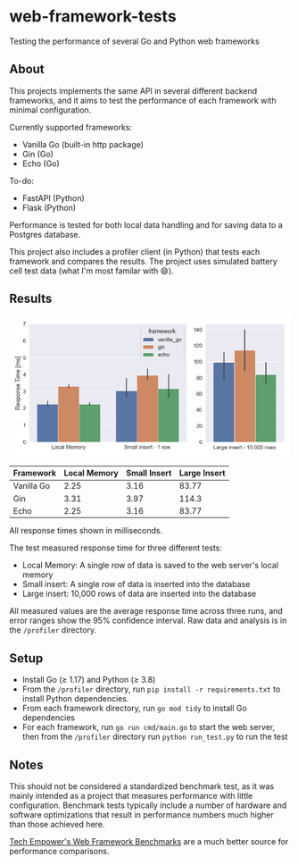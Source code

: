 # web-framework-tests

Testing the performance of several Go and Python web frameworks

## About

This projects implements the same API in several different backend frameworks, and it aims to test the performance of each framework with minimal configuration.

Currently supported frameworks:

- Vanilla Go (built-in http package)
- Gin (Go)
- Echo (Go)

To-do:

- FastAPI (Python)
- Flask (Python)

Performance is tested for both local data handling and for saving data to a Postgres database.

This project also includes a profiler client (in Python) that tests each framework and compares the results. The project uses simulated battery cell test data (what I'm most familar with :smile:).

## Results

![Results Plot](profiler/results.png)

| Framework  | Local Memory | Small Insert | Large Insert |
|------------|--------------|--------------|--------------|
| Vanilla Go | 2.25         | 3.16         | 83.77        |
| Gin        | 3.31         | 3.97         | 114.3        |
| Echo       | 2.25         | 3.16         | 83.77        |

All response times shown in milliseconds.

The test measured response time for three different tests:
- Local Memory: A single row of data is saved to the web server's local memory
- Small insert: A single row of data is inserted into the database
- Large insert: 10,000 rows of data are inserted into the database

All measured values are the average response time across three runs, and error ranges show the 95% confidence interval. Raw data and analysis is in the `/profiler` directory.

## Setup
- Install Go (≥ 1.17) and Python (≥ 3.8)
- From the `/profiler` directory, run `pip install -r requirements.txt` to install Python dependencies.
- From each framework directory, run `go mod tidy` to install Go dependencies
- For each framework, run `go run cmd/main.go` to start the web server, then from the `/profiler` directory run `python run_test.py` to run the test

## Notes

This should not be considered a standardized benchmark test, as it was mainly intended as a project that measures performance with little configuration. Benchmark tests typically include a number of hardware and software optimizations that result in performance numbers much higher than those achieved here. 

[Tech Empower's Web Framework Benchmarks](https://www.techempower.com/benchmarks/) are a much better source for performance comparisons.